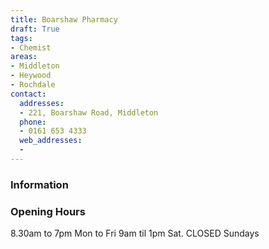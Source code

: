 ```yaml
---
title: Boarshaw Pharmacy
draft: True
tags:
- Chemist
areas:
- Middleton
- Heywood
- Rochdale
contact:
  addresses:
  - 221, Boarshaw Road, Middleton
  phone:
  - 0161 653 4333
  web_addresses:
  - 
---
```


### Information


### Opening Hours
8.30am to 7pm Mon to Fri
9am til 1pm Sat.      CLOSED Sundays